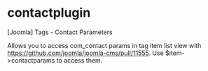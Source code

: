 # contactplugin
[Joomla] Tags - Contact Parameters

Allows you to access com_contact params in tag item list view with https://github.com/joomla/joomla-cms/pull/11555.
Use $item->contactparams to access them.
